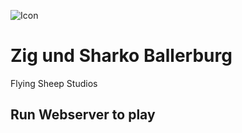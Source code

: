 ![Icon](https://cdn.cocos.wtf/files/611993372/665106275/zig%20und%20sharko%20ballerburg%20source.png)
# Zig und Sharko Ballerburg
Flying Sheep Studios

## Run Webserver to play

